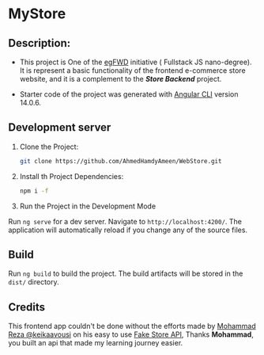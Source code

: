 # MyStore

## Description:

- This project is One of the [egFWD](https://egfwd.com) initiative ( Fullstack JS nano-degree).
  It is represent a basic functionality of the frontend e-commerce store website, and it is a complement to the **_Store Backend_** project.

- Starter code of the project was generated with [Angular CLI](https://github.com/angular/angular-cli) version 14.0.6.

## Development server

1. Clone the Project:

   ```sh
   git clone https://github.com/AhmedHamdyAmeen/WebStore.git
   ```

2. Install th Project Dependencies:

   ```sh
   npm i -f
   ```

3. Run the Project in the Development Mode

Run `ng serve` for a dev server. Navigate to `http://localhost:4200/`. The application will automatically reload if you change any of the source files.

## Build

Run `ng build` to build the project. The build artifacts will be stored in the `dist/` directory.

## Credits

This frontend app couldn't be done without the efforts made by [Mohammad Reza @keikaavousi](https://github.com/keikaavousi) on his easy to use [Fake Store API](https://fakestoreapi.com/), Thanks **Mohammad**, you built an api that made my learning journey easier.
